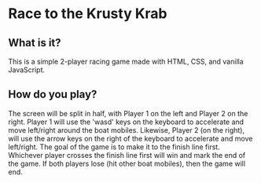 # Race to the Krusty Krab 

## What is it? 
This is a simple 2-player racing game made with HTML, CSS, and vanilla JavaScript. 

## How do you play? 

The screen will be split in half, with Player 1 on the left and Player 2 on the right. Player 1 will use the 'wasd' keys on the keyboard to accelerate and move left/right around the boat mobiles. Likewise, Player 2 (on the right), will use the arrow keys on the right of the keyboard to accelerate and move left/right. The goal of the game is to make it to the finish line first. Whichever player crosses the finish line first will win and mark the end of the game. If both players lose (hit other boat mobiles), then the game will end.